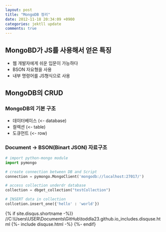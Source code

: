 ```yaml
---
layout: post
title: "MongoDB 정리"
date: 2012-11-18 20:34:09 +0900
categories: jektll update
comments: true
---
```


## MongoBD가 JS를 사용해서 얻은 특징

- 웹 개발자에게 쉬운 입문이 가능하다
- BSON 자요형을 사용
- 내부 명령어를 JS형식으로 사용

## MongoDB의 CRUD

### MongoDB의 기본 구조

- 데이터베이스 (<- database)
- 컬렉션 (<- table)
- 도큐먼트 (<- row)

### Document -> BSON(Binart JSON) 자료구조

```python
# import python-mongo module
import pymongo

# create connection between DB and Script
connection = pymongo.MongoClient('mongodb://localhost:27017/')

# access collection underdr database
collection = dbget_collection("testCollection")

# INSERT data in collection
collcetion.insert_one({'hello' : 'world'})

```


{% if site.disqus.shortname -%)}
//C:\Users\USER\Documents\GitHub\toddla23.github.io\_includes.disquse.html
        {%- include disquse.html -%}
    {%- endif}

